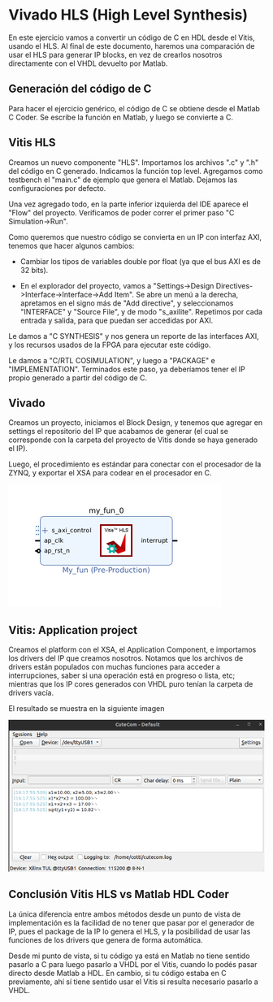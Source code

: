 # Vivado HLS (High Level Synthesis)

En este ejercicio vamos a convertir un código de C en HDL desde el Vitis, usando el HLS. Al final de este documento, haremos una comparación de usar el HLS para generar IP blocks, en vez de crearlos nosotros directamente con el VHDL devuelto por Matlab.

## Generación del código de C

Para hacer el ejercicio genérico, el código de C se obtiene desde el Matlab C Coder. Se escribe la función en Matlab, y luego se convierte a C.

## Vitis HLS

Creamos un nuevo componente "HLS". Importamos los archivos ".c" y ".h" del código en C generado. Indicamos la función top level. Agregamos como testbench el "main.c" de ejemplo que genera el Matlab. Dejamos las configuraciones por defecto.

Una vez agregado todo, en la parte inferior izquierda del IDE aparece el "Flow" del proyecto. Verificamos de poder correr el primer paso "C Simulation->Run".

Como queremos que nuestro código se convierta en un IP con interfaz AXI, tenemos que hacer algunos cambios:

* Cambiar los tipos de variables double por float (ya que el bus AXI es de 32 bits).

* En el explorador del proyecto, vamos a "Settings->Design Directives->Interface->Interface->Add Item". Se abre un menú a la derecha, apretamos en el signo más de "Add directive", y seleccionamos "INTERFACE" y "Source File", y de modo "s_axilite". Repetimos por cada entrada y salida, para que puedan ser accedidas por AXI.

Le damos a "C SYNTHESIS" y nos genera un reporte de las interfaces AXI, y los recursos usados de la FPGA para ejecutar este código.

Le damos a "C/RTL COSIMULATION", y luego a "PACKAGE" e "IMPLEMENTATION". Terminados este paso, ya deberíamos tener el IP propio generado a partir del código de C.

## Vivado

Creamos un proyecto, iniciamos el Block Design, y tenemos que agregar en settings el repositorio del IP que acabamos de generar (el cual se corresponde con la carpeta del proyecto de Vitis donde se haya generado el IP).

Luego, el procedimiento es estándar para conectar con el procesador de la ZYNQ, y exportar el XSA para codear en el procesador en C.

![Vitis HLS block](images/07_hls_block.png)

## Vitis: Application project

Creamos el platform con el XSA, el Application Component, e importamos los drivers del IP que creamos nosotros. Notamos que los archivos de drivers están populados con muchas funciones para acceder a interrupciones, saber si una operación está en progreso o lista, etc; mientras que los IP cores generados con VHDL puro tenían la carpeta de drivers vacía.

El resultado se muestra en la siguiente imagen

![Resultado](images/07_result.png)

## Conclusión Vitis HLS vs Matlab HDL Coder

La única diferencia entre ambos métodos desde un punto de vista de implementación es la facilidad de no tener que pasar por el generador de IP, pues el package de la IP lo genera el HLS, y la posibilidad de usar las funciones de los drivers que genera de forma automática.

Desde mi punto de vista, si tu código ya está en Matlab no tiene sentido pasarlo a C para luego pasarlo a VHDL por el Vitis, cuando lo podés pasar directo desde Matlab a HDL. En cambio, si tu código estaba en C previamente, ahí sí tiene sentido usar el Vitis si resulta necesario pasarlo a VHDL.
